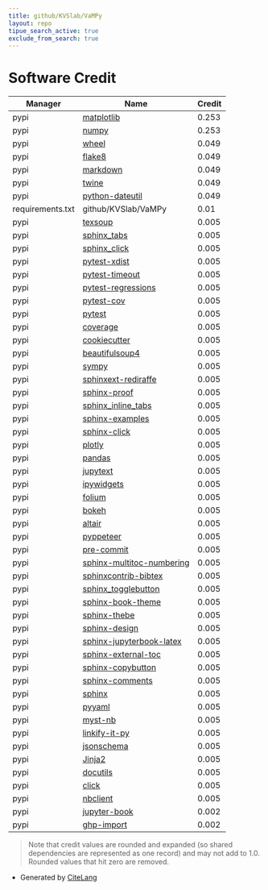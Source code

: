 ```yaml
---
title: github/KVSlab/VaMPy
layout: repo
tipue_search_active: true
exclude_from_search: true
---
```

# Software Credit

|Manager|Name|Credit|
|-------|----|------|
|pypi|[matplotlib](https://matplotlib.org)|0.253|
|pypi|[numpy](https://www.numpy.org)|0.253|
|pypi|[wheel](https://pypi.org/project/wheel)|0.049|
|pypi|[flake8](https://pypi.org/project/flake8)|0.049|
|pypi|[markdown](https://pypi.org/project/markdown)|0.049|
|pypi|[twine](https://pypi.org/project/twine)|0.049|
|pypi|[python-dateutil](https://pypi.org/project/python-dateutil)|0.049|
|requirements.txt|github/KVSlab/VaMPy|0.01|
|pypi|[texsoup](https://github.com/alvinwan/TexSoup)|0.005|
|pypi|[sphinx_tabs](https://github.com/executablebooks/sphinx-tabs)|0.005|
|pypi|[sphinx_click](https://pypi.org/project/sphinx_click)|0.005|
|pypi|[pytest-xdist](https://pypi.org/project/pytest-xdist)|0.005|
|pypi|[pytest-timeout](https://pypi.org/project/pytest-timeout)|0.005|
|pypi|[pytest-regressions](https://pypi.org/project/pytest-regressions)|0.005|
|pypi|[pytest-cov](https://pypi.org/project/pytest-cov)|0.005|
|pypi|[pytest](https://pypi.org/project/pytest)|0.005|
|pypi|[coverage](https://pypi.org/project/coverage)|0.005|
|pypi|[cookiecutter](https://pypi.org/project/cookiecutter)|0.005|
|pypi|[beautifulsoup4](https://pypi.org/project/beautifulsoup4)|0.005|
|pypi|[sympy](https://pypi.org/project/sympy)|0.005|
|pypi|[sphinxext-rediraffe](https://pypi.org/project/sphinxext-rediraffe)|0.005|
|pypi|[sphinx-proof](https://pypi.org/project/sphinx-proof)|0.005|
|pypi|[sphinx_inline_tabs](https://pypi.org/project/sphinx_inline_tabs)|0.005|
|pypi|[sphinx-examples](https://pypi.org/project/sphinx-examples)|0.005|
|pypi|[sphinx-click](https://pypi.org/project/sphinx-click)|0.005|
|pypi|[plotly](https://pypi.org/project/plotly)|0.005|
|pypi|[pandas](https://pypi.org/project/pandas)|0.005|
|pypi|[jupytext](https://pypi.org/project/jupytext)|0.005|
|pypi|[ipywidgets](https://pypi.org/project/ipywidgets)|0.005|
|pypi|[folium](https://pypi.org/project/folium)|0.005|
|pypi|[bokeh](https://pypi.org/project/bokeh)|0.005|
|pypi|[altair](https://pypi.org/project/altair)|0.005|
|pypi|[pyppeteer](https://pypi.org/project/pyppeteer)|0.005|
|pypi|[pre-commit](https://pypi.org/project/pre-commit)|0.005|
|pypi|[sphinx-multitoc-numbering](https://pypi.org/project/sphinx-multitoc-numbering)|0.005|
|pypi|[sphinxcontrib-bibtex](https://pypi.org/project/sphinxcontrib-bibtex)|0.005|
|pypi|[sphinx_togglebutton](https://pypi.org/project/sphinx_togglebutton)|0.005|
|pypi|[sphinx-book-theme](https://pypi.org/project/sphinx-book-theme)|0.005|
|pypi|[sphinx-thebe](https://pypi.org/project/sphinx-thebe)|0.005|
|pypi|[sphinx-design](https://pypi.org/project/sphinx-design)|0.005|
|pypi|[sphinx-jupyterbook-latex](https://pypi.org/project/sphinx-jupyterbook-latex)|0.005|
|pypi|[sphinx-external-toc](https://pypi.org/project/sphinx-external-toc)|0.005|
|pypi|[sphinx-copybutton](https://pypi.org/project/sphinx-copybutton)|0.005|
|pypi|[sphinx-comments](https://pypi.org/project/sphinx-comments)|0.005|
|pypi|[sphinx](https://pypi.org/project/sphinx)|0.005|
|pypi|[pyyaml](https://pypi.org/project/pyyaml)|0.005|
|pypi|[myst-nb](https://pypi.org/project/myst-nb)|0.005|
|pypi|[linkify-it-py](https://pypi.org/project/linkify-it-py)|0.005|
|pypi|[jsonschema](https://pypi.org/project/jsonschema)|0.005|
|pypi|[Jinja2](https://pypi.org/project/Jinja2)|0.005|
|pypi|[docutils](https://pypi.org/project/docutils)|0.005|
|pypi|[click](https://pypi.org/project/click)|0.005|
|pypi|[nbclient](https://pypi.org/project/nbclient)|0.005|
|pypi|[jupyter-book](https://executablebooks.org/)|0.002|
|pypi|[ghp-import](https://github.com/c-w/ghp-import)|0.002|


> Note that credit values are rounded and expanded (so shared dependencies are represented as one record) and may not add to 1.0. Rounded values that hit zero are removed.


- Generated by [CiteLang](https://github.com/vsoch/citelang)
